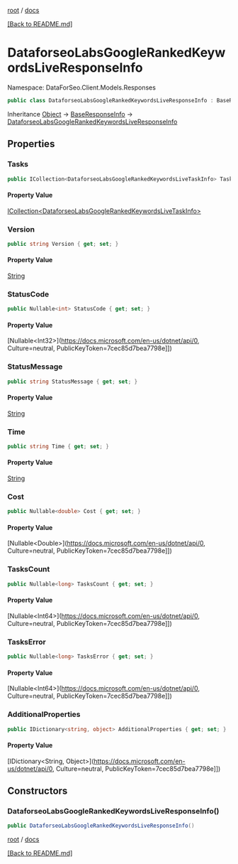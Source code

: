 [root](./../ "root") / [docs](./ "docs")

[[Back to README.md]](./../README.md "[Back to README.md]")

# DataforseoLabsGoogleRankedKeywordsLiveResponseInfo

Namespace: DataForSeo.Client.Models.Responses

```csharp
public class DataforseoLabsGoogleRankedKeywordsLiveResponseInfo : BaseResponseInfo
```

Inheritance [Object](https://docs.microsoft.com/en-us/dotnet/api/Object) → [BaseResponseInfo](./BaseResponseInfo.md) → [DataforseoLabsGoogleRankedKeywordsLiveResponseInfo](./DataforseoLabsGoogleRankedKeywordsLiveResponseInfo.md)

## Properties

### **Tasks**

```csharp
public ICollection<DataforseoLabsGoogleRankedKeywordsLiveTaskInfo> Tasks { get; set; }
```

#### Property Value

[ICollection&lt;DataforseoLabsGoogleRankedKeywordsLiveTaskInfo&gt;](./DataforseoLabsGoogleRankedKeywordsLiveTaskInfo.md)<br>

### **Version**

```csharp
public string Version { get; set; }
```

#### Property Value

[String](https://docs.microsoft.com/en-us/dotnet/api/String)<br>

### **StatusCode**

```csharp
public Nullable<int> StatusCode { get; set; }
```

#### Property Value

[Nullable&lt;Int32&gt;](https://docs.microsoft.com/en-us/dotnet/api/0, Culture=neutral, PublicKeyToken=7cec85d7bea7798e]])<br>

### **StatusMessage**

```csharp
public string StatusMessage { get; set; }
```

#### Property Value

[String](https://docs.microsoft.com/en-us/dotnet/api/String)<br>

### **Time**

```csharp
public string Time { get; set; }
```

#### Property Value

[String](https://docs.microsoft.com/en-us/dotnet/api/String)<br>

### **Cost**

```csharp
public Nullable<double> Cost { get; set; }
```

#### Property Value

[Nullable&lt;Double&gt;](https://docs.microsoft.com/en-us/dotnet/api/0, Culture=neutral, PublicKeyToken=7cec85d7bea7798e]])<br>

### **TasksCount**

```csharp
public Nullable<long> TasksCount { get; set; }
```

#### Property Value

[Nullable&lt;Int64&gt;](https://docs.microsoft.com/en-us/dotnet/api/0, Culture=neutral, PublicKeyToken=7cec85d7bea7798e]])<br>

### **TasksError**

```csharp
public Nullable<long> TasksError { get; set; }
```

#### Property Value

[Nullable&lt;Int64&gt;](https://docs.microsoft.com/en-us/dotnet/api/0, Culture=neutral, PublicKeyToken=7cec85d7bea7798e]])<br>

### **AdditionalProperties**

```csharp
public IDictionary<string, object> AdditionalProperties { get; set; }
```

#### Property Value

[IDictionary&lt;String, Object&gt;](https://docs.microsoft.com/en-us/dotnet/api/0, Culture=neutral, PublicKeyToken=7cec85d7bea7798e]])<br>

## Constructors

### **DataforseoLabsGoogleRankedKeywordsLiveResponseInfo()**

```csharp
public DataforseoLabsGoogleRankedKeywordsLiveResponseInfo()
```

[root](./../ "root") / [docs](./ "docs")

[[Back to README.md]](./../README.md "[Back to README.md]")